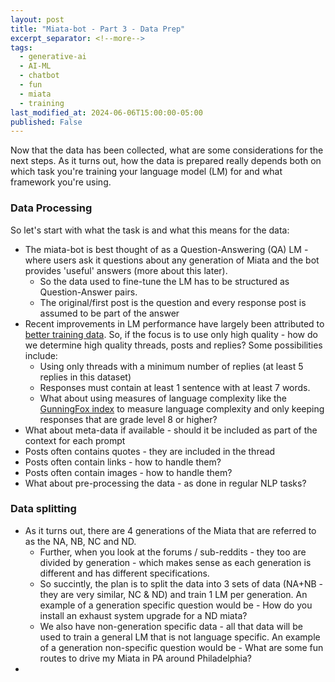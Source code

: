 ```yaml
---
layout: post
title: "Miata-bot - Part 3 - Data Prep"
excerpt_separator: <!--more-->
tags:
  - generative-ai
  - AI-ML
  - chatbot
  - fun
  - miata
  - training
last_modified_at: 2024-06-06T15:00:00-05:00
published: False
---
```


Now that the data has been collected, what are some considerations for the next steps. As it turns out, how the data is prepared really depends both on which task you're training your language model (LM) for and what framework you're using.

### Data Processing

So let's start with what the task is and what this means for the data:
- The miata-bot is best thought of as a Question-Answering (QA) LM - where users ask it questions about any generation of Miata and the bot provides 'useful' answers (more about this later).  
  - So the data used to fine-tune the LM has to be structured as Question-Answer pairs.
  - The original/first post is the question and every response post is assumed to be part of the answer
- Recent improvements in LM performance have largely been attributed to [better training data](). So, if the focus is to use only high quality - how do we determine high quality threads, posts and replies? Some possibilities include:
  - Using only threads with a minimum number of replies (at least 5 replies in this dataset)
  - Responses must contain at least 1 sentence with at least 7 words.
  - What about using measures of language complexity like the [GunningFox index]() to measure language complexity and only keeping responses that are grade level 8 or higher?
- What about meta-data if available - should it be included as part of the context for each prompt
- Posts often contains quotes - they are included in the thread
- Posts often contain links - how to handle them?
- Posts often contain images - how to handle them?
- What about pre-processing the data - as done in regular NLP tasks?

### Data splitting

- As it turns out, there are 4 generations of the Miata that are referred to as the NA, NB, NC and ND. 
  - Further, when you look at the forums / sub-reddits - they too are divided by generation - which makes sense as each generation is different and has different specifications.
  - So succintly, the plan is to split the data into 3 sets of data (NA+NB - they are very similar, NC & ND) and train 1 LM per generation. An example of a generation specific question would be - How do you install an exhaust system upgrade for a ND miata?
  - We also have non-generation specific data - all that data will be used to train a general LM that is not language specific. An example of a generation non-specific question would be - What are some fun routes to drive my Miata in PA around Philadelphia?
- 


